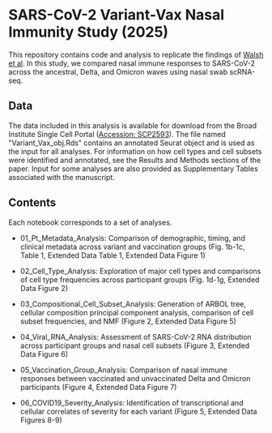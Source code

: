 # SARS-CoV-2 Variant-Vax Nasal Immunity Study (2025)

This repository contains code and analysis to replicate the findings of [Walsh et al](https://www.biorxiv.org/content/10.1101/2024.05.29.596308v1). 
In this study, we compared nasal immune responses to SARS-CoV-2 across the ancestral, Delta, and Omicron waves using nasal swab scRNA-seq. 

## Data 
The data included in this analysis is available for download from the Broad Institute Single Cell Portal ([Accession: SCP2593](https://singlecell.broadinstitute.org/single_cell/study/SCP2593)). 
The file named "Variant_Vax_obj.Rds" contains an annotated Seurat object and is used as the input for all analyses. For information on how cell types and cell subsets were identified and annotated, see the Results and Methods sections of the paper. Input for some analyses are also provided as Supplementary Tables associated with the manuscript. 

## Contents

Each notebook corresponds to a set of analyses. 

* 01_Pt_Metadata_Analysis: Comparison of demographic, timing, and clinical metadata across variant and vaccination groups (Fig. 1b-1c, Table 1, Extended Data Table 1, Extended Data Figure 1) 

* 02_Cell_Type_Analysis: Exploration of major cell types and comparisons of cell type frequencies across participant groups (Fig. 1d-1g, Extended Data Figure 2)

* 03_Compositional_Cell_Subset_Analysis: Generation of ARBOL tree, cellular composition principal component analysis, comparison of cell subset frequencies, and NMF (Figure 2, Extended Data Figure 5)

* 04_Viral_RNA_Analysis: Assessment of SARS-CoV-2 RNA distribution across participant groups and nasal cell subsets (Figure 3, Extended Data Figure 6)

* 05_Vaccination_Group_Analysis: Comparison of nasal immune responses between vaccinated and unvaccinated Delta and Omicron participants (Figure 4, Extended Data Figure 7)

* 06_COVID19_Severity_Analysis: Identification of transcriptional and cellular correlates of severity for each variant (Figure 5, Extended Data Figures 8-9)
